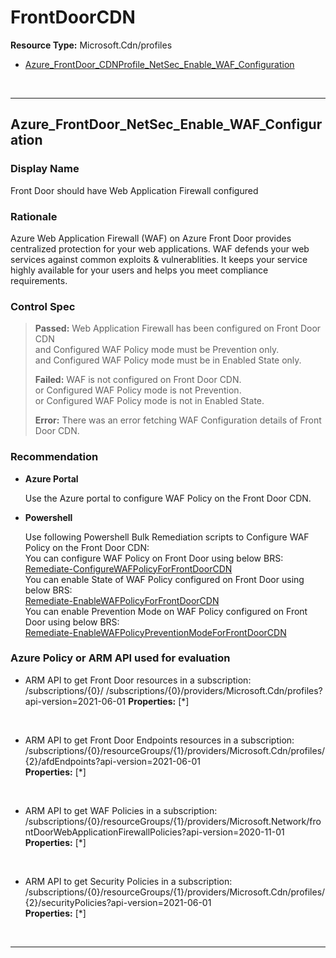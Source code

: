 # FrontDoorCDN

**Resource Type:** Microsoft.Cdn/profiles

<!-- TOC -->
 
- [Azure_FrontDoor_CDNProfile_NetSec_Enable_WAF_Configuration](#azure_frontdoor_cdnprofile_netsec_enable_waf_configuration)


<!-- /TOC -->
<br/>

___ 

## Azure_FrontDoor_NetSec_Enable_WAF_Configuration 

### Display Name 
Front Door should have Web Application Firewall configured

### Rationale 
Azure Web Application Firewall (WAF) on Azure Front Door provides centralized protection for your web applications. WAF defends your web services against common exploits & vulnerablities. It keeps your service highly available for your users and helps you meet compliance requirements.

 ### Control Spec 

> **Passed:** 
> Web Application Firewall has been configured on Front Door CDN </br>
> and Configured WAF Policy mode must be Prevention only. </br> 
> and Configured WAF Policy mode must be in Enabled State only. </br> 
> 
> **Failed:** 
> WAF is not configured on Front Door CDN. </br> 
> or Configured WAF Policy mode is not Prevention. </br> 
> or Configured WAF Policy mode is not in Enabled State. </br> 
> 
> **Error:** 
> There was an error fetching WAF Configuration details of Front Door CDN.
> 
### Recommendation 
- **Azure Portal** 

	 Use the Azure portal to configure WAF Policy on the Front Door CDN.<br/>

- **Powershell** 	

     Use following Powershell Bulk Remediation scripts to Configure WAF Policy on the Front Door CDN: <br/>
     You can configure WAF Policy on Front Door using below BRS:<br/>
	 [Remediate-ConfigureWAFPolicyForFrontDoorCDN](../../Scripts/RemediationScripts/Remediate-ConfigureWAFPolicyForFrontDoorCDN.ps1) <br/>
	 You can enable State of WAF Policy configured on Front Door using below BRS:  <br/>
	 [Remediate-EnableWAFPolicyForFrontDoorCDN](../../Scripts/RemediationScripts/Remediate-EnableWAFPolicyForFrontDoorCDN.ps1) <br/>
	 You can enable Prevention Mode on WAF Policy configured on Front Door using below BRS:  <br/>
	 [Remediate-EnableWAFPolicyPreventionModeForFrontDoorCDN](../../Scripts/RemediationScripts/Remediate-EnableWAFPolicyPreventionModeForFrontDoorCDN.ps1) <br/>

### Azure Policy or ARM API used for evaluation 

- ARM API to get Front Door resources in a subscription: /subscriptions/{0}/
/subscriptions/{0}/providers/Microsoft.Cdn/profiles?api-version=2021-06-01
**Properties:** [*]
 <br />

- ARM API to get Front Door Endpoints resources in a subscription: /subscriptions/{0}/resourceGroups/{1}/providers/Microsoft.Cdn/profiles/{2}/afdEndpoints?api-version=2021-06-01<br />
**Properties:** [*]
 <br />

- ARM API to get WAF Policies in a subscription: /subscriptions/{0}/resourceGroups/{1}/providers/Microsoft.Network/frontDoorWebApplicationFirewallPolicies?api-version=2020-11-01<br />
**Properties:** [*]
 <br />

- ARM API to get Security Policies in a subscription: 
 /subscriptions/{0}/resourceGroups/{1}/providers/Microsoft.Cdn/profiles/{2}/securityPolicies?api-version=2021-06-01<br />
**Properties:** [*]
<br />

___ 



